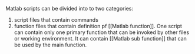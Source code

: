 Matlab scripts can be divided into to two categories: 
1. script files that contain commands 
2. function files that contain definition pf [[Matlab function]]. One script can contain only one primary function that can be invoked by other files or working environment. It can contain [[Matlab sub function]] that can be used by the main function. 